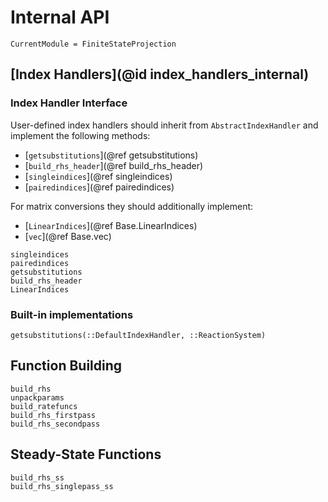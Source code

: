 # Internal API
```@meta
CurrentModule = FiniteStateProjection
```

## [Index Handlers](@id index_handlers_internal)

### Index Handler Interface

User-defined index handlers should inherit from `AbstractIndexHandler` and implement the following methods:
- [`getsubstitutions`](@ref getsubstitutions)
- [`build_rhs_header`](@ref build_rhs_header)
- [`singleindices`](@ref singleindices)
- [`pairedindices`](@ref pairedindices)

For matrix conversions they should additionally implement:
- [`LinearIndices`](@ref Base.LinearIndices)
- [`vec`](@ref Base.vec)

```@docs
singleindices
pairedindices
getsubstitutions
build_rhs_header
LinearIndices
```

### Built-in implementations
```@docs
getsubstitutions(::DefaultIndexHandler, ::ReactionSystem)
```

## Function Building
```@docs
build_rhs
unpackparams
build_ratefuncs
build_rhs_firstpass
build_rhs_secondpass
```

## Steady-State Functions
```@docs
build_rhs_ss
build_rhs_singlepass_ss
```
